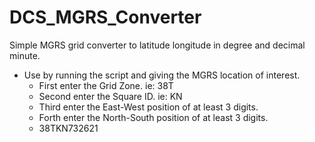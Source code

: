 # DCS_MGRS_Converter
Simple MGRS grid converter to latitude longitude in degree and decimal minute.

* Use by running the script and giving the MGRS location of interest.
  * First enter the Grid Zone. ie: 38T
  * Second enter the Square ID. ie: KN
  * Third enter the East-West position of at least 3 digits.
  * Forth enter the North-South position of at least 3 digits.
  * 38TKN732621
